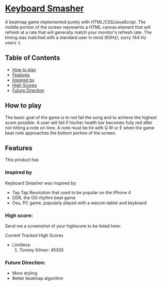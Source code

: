 # [Keyboard Smasher](www.davidjang.space)
A beatmap game implemented purely with HTML/CSS/JavaScript. The middle portion of the screen represents a HTML canvas element that will refresh at a rate that will  generally match your monitor's refresh rate. The timing was matched with a standard user in mind (60Hz), sorry 144 Hz users :(.

## Table of Contents
- [How to play](#how-to-play)
- [Features](#features)
- [Inspired by](#inspired-by)
- [High Scores](#high-scores)
- [Future Direction](#Future-direction)

## How to play
The basic goal of the game is to not fail the song and to achieve the highest score possible. A user will fail if his/her health bar becomes fully red after not hitting a note on time. A note must be hit with Q W or E when the game beat note approaches the bottom portion of the screen.

## Features
This product has



### Inspired by

Keyboard Smasher was inspired by:
- Tap Tap Revolution that used to be popular on the iPhone 4
- DDR, the OG rhythm beat game
- Osu, PC game, popularly played with a wacom tablet and keyboard


### High score:

Send me a screenshot of your highscore to be listed here:

Current Tracked High Scores
- Limitless:
  1. Tommy Kilmer: 45305

### Future Direction:
- More styling
- Better beatmap algorithm
